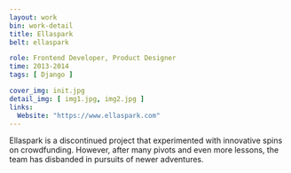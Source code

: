 ```yaml
---
layout: work
bin: work-detail
title: Ellaspark
belt: ellaspark

role: Frontend Developer, Product Designer
time: 2013-2014
tags: [ Django ]

cover_img: init.jpg
detail_img: [ img1.jpg, img2.jpg ]
links:
  Website: "https://www.ellaspark.com"
---
```


Ellaspark is a discontinued project that experimented with innovative spins on crowdfunding. However, after many pivots and even more lessons, the team has disbanded in pursuits of newer adventures.
